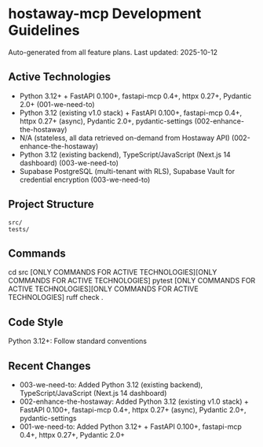 # hostaway-mcp Development Guidelines

Auto-generated from all feature plans. Last updated: 2025-10-12

## Active Technologies
- Python 3.12+ + FastAPI 0.100+, fastapi-mcp 0.4+, httpx 0.27+, Pydantic 2.0+ (001-we-need-to)
- Python 3.12 (existing v1.0 stack) + FastAPI 0.100+, fastapi-mcp 0.4+, httpx 0.27+ (async), Pydantic 2.0+, pydantic-settings (002-enhance-the-hostaway)
- N/A (stateless, all data retrieved on-demand from Hostaway API) (002-enhance-the-hostaway)
- Python 3.12 (existing backend), TypeScript/JavaScript (Next.js 14 dashboard) (003-we-need-to)
- Supabase PostgreSQL (multi-tenant with RLS), Supabase Vault for credential encryption (003-we-need-to)

## Project Structure
```
src/
tests/
```

## Commands
cd src [ONLY COMMANDS FOR ACTIVE TECHNOLOGIES][ONLY COMMANDS FOR ACTIVE TECHNOLOGIES] pytest [ONLY COMMANDS FOR ACTIVE TECHNOLOGIES][ONLY COMMANDS FOR ACTIVE TECHNOLOGIES] ruff check .

## Code Style
Python 3.12+: Follow standard conventions

## Recent Changes
- 003-we-need-to: Added Python 3.12 (existing backend), TypeScript/JavaScript (Next.js 14 dashboard)
- 002-enhance-the-hostaway: Added Python 3.12 (existing v1.0 stack) + FastAPI 0.100+, fastapi-mcp 0.4+, httpx 0.27+ (async), Pydantic 2.0+, pydantic-settings
- 001-we-need-to: Added Python 3.12+ + FastAPI 0.100+, fastapi-mcp 0.4+, httpx 0.27+, Pydantic 2.0+

<!-- MANUAL ADDITIONS START -->
<!-- MANUAL ADDITIONS END -->
